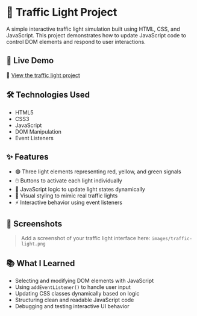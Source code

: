 # 🚦 Traffic Light Project

A simple interactive traffic light simulation built using HTML, CSS, and JavaScript. This project demonstrates how to update JavaScript code to control DOM elements and respond to user interactions.

## 🚀 Live Demo

🔗 [View the traffic light project](https://dash.generalassemb.ly/selkoc/update-the-javascript-code)

## 🛠️ Technologies Used

- HTML5  
- CSS3  
- JavaScript  
- DOM Manipulation  
- Event Listeners

## ✨ Features

- 🟢 Three light elements representing red, yellow, and green signals  
- 🖱️ Buttons to activate each light individually  
- 🔄 JavaScript logic to update light states dynamically  
- 🎨 Visual styling to mimic real traffic lights  
- ⚡ Interactive behavior using event listeners

## 📸 Screenshots

> Add a screenshot of your traffic light interface here: `images/traffic-light.png`

## 📚 What I Learned

- Selecting and modifying DOM elements with JavaScript  
- Using `addEventListener()` to handle user input  
- Updating CSS classes dynamically based on logic  
- Structuring clean and readable JavaScript code  
- Debugging and testing interactive UI behavior
